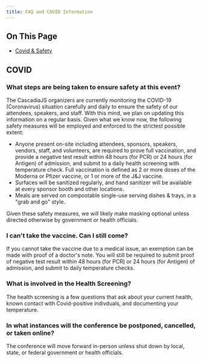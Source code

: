 ```yaml
---
title: FAQ and COVID Information
---
```

<div class="toc">
<h2>On This Page</h2>
    <ul>
        <li><a href="#covid">Covid & Safety</a></li>
    </ul>
</div>

## COVID

### What steps are being taken to ensure safety at this event?

The CascadiaJS organizers are currently monitoring the COVID-19 (Coronavirus) situation carefully and daily to ensure the safety of our attendees, speakers, and staff. With this mind, we plan on updating this information on a regular basis. Given what we know now, the following safety measures will be employed and enforced to the strictest possible extent:

- Anyone present on-site including attendees, sponsors, speakers, vendors, staff, and volunteers, are required to prove full vaccination, and provide a negative test result within 48 hours (for PCR) or 24 hours (for Antigen) of admission, and submit to a daily health screening with temperature check. Full vaccination is defined as 2 or more doses of the Moderna or Pfizer vaccine, or 1 or more of the J&J vaccine.
- Surfaces will be sanitized regularly, and hand sanitizer will be available at every sponsor booth and other locations.
- Meals are served on compostable single-use serving dishes & trays, in a "grab and go" style.

Given these safety measures, we will likely make masking optional unless directed otherwise by government or health officials.

### I can't take the vaccine. Can I still come?

If you cannot take the vaccine due to a medical issue, an exemption can be made with proof of a doctor's note. You will still be required to submit proof of negative test result within 48 hours (for PCR) or 24 hours (for Antigen) of admission, and submit to daily temperature checks.

### What is involved in the Health Screening?

The health screening is a few questions that ask about your current health, known contact with Covid-positive indivduals, and documenting your temperature.

### In what instances will the conference be postponed, cancelled, or taken online?

The conference will move forward in-person unless shut down by local, state, or federal government or health officials.

